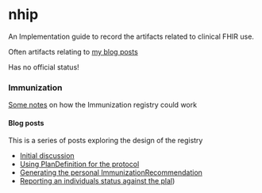 # nhip

An Implementation guide to record the artifacts related to clinical FHIR use. 

Often artifacts relating to [my blog posts](https://fhirblog.com/)

Has no official status!

### Immunization

[Some notes](immunization.html) on how the Immunization registry could work

#### Blog posts
This is a series of posts exploring the design of the registry

* [Initial discussion](https://fhirblog.com/2021/03/26/fhir-enabling-an-immunization-registry/)
* [Using PlanDefinition for the protocol](https://fhirblog.com/2021/03/27/fhir-enabling-an-immunization-registry-part-2/)
* [Generating the personal ImmunizationRecommendation](https://fhirblog.com/2021/03/30/fhir-enabling-an-immunization-registry-part-3/)
* [Reporting an individuals status against the plal](https://fhirblog.com/2021/04/06/fhir-enabling-an-immunization-registry-part-4/))